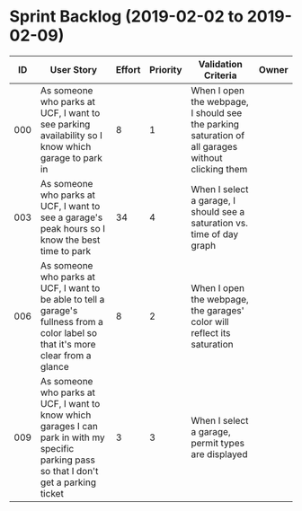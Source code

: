 # Sprint Backlog (2019-02-02 to 2019-02-09)

| ID | User Story | Effort | Priority | Validation Criteria | Owner |
|----|------------|--------|----------|---------------------|-------|
| 000 | As someone who parks at UCF, I want to see parking availability so I know which garage to park in	 | 8 | 1 | When I open the webpage, I should see the parking saturation of all garages without clicking them |  |
| 003 | As someone who parks at UCF, I want to see a garage's peak hours so I know the best time to park | 34 | 4 | When I select a garage, I should see a saturation vs. time of day graph |  |
| 006 | As someone who parks at UCF, I want to be able to tell a garage's fullness from a color label so that it's more clear from a glance | 8 | 2 | When I open the webpage, the garages' color will reflect its saturation |  |
| 009 | As someone who parks at UCF, I want to know which garages I can park in with my specific parking pass so that I don't get a parking ticket | 3 | 3 | When I select a garage, permit types are displayed |  |
